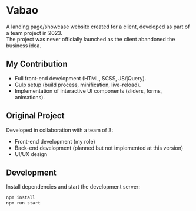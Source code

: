 # Vabao

A landing page/showcase website created for a client, developed as part of a team project in 2023.  
The project was never officially launched as the client abandoned the business idea.

## My Contribution
- Full front-end development (HTML, SCSS, JS/jQuery).
- Gulp setup (build process, minification, live-reload).
- Implementation of interactive UI components (sliders, forms, animations).

## Original Project
Developed in collaboration with a team of 3:
- Front-end development (my role)
- Back-end development (planned but not implemented at this version)
- UI/UX design

## Development
Install dependencies and start the development server:
```bash
npm install
npm run start
